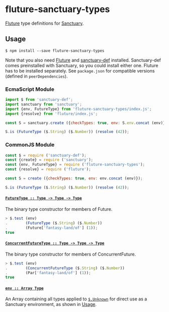 # fluture-sanctuary-types

[Fluture][] type definitions for [Sanctuary][].

## Usage

```console
$ npm install --save fluture-sanctuary-types
```

Note that you also need [Fluture][] and [sanctuary-def][] installed.
Sanctuary-def comes preinstalled with Sanctuary, so you could install
either one. Fluture has to be installed separately. See `package.json`
for compatible versions (defined in `peerDependencies`).

### EcmaScript Module

```js
import $ from 'sanctuary-def';
import sanctuary from 'sanctuary';
import {env, FutureType} from 'fluture-sanctuary-types/index.js';
import {resolve} from 'fluture/index.js';

const S = sanctuary.create ({checkTypes: true, env: S.env.concat (env)});

S.is (FutureType ($.String) ($.Number)) (resolve (42));
```

### CommonJS Module

```js
const $ = require ('sanctuary-def');
const {create} = require ('sanctuary');
const {env, FutureType} = require ('fluture-sanctuary-types');
const {resolve} = require ('fluture');

const S = create ({checkTypes: true, env: env.concat (env)});

S.is (FutureType ($.String) ($.Number)) (resolve (42));
```

#### <a name="FutureType" href="https://github.com/fluture-js/fluture-sanctuary-types/blob/v7.0.0/index.js#L56">`FutureType :: Type -⁠> Type -⁠> Type`</a>


The binary type constructor for members of Future.
```js
> $.test (env)
.        (FutureType ($.String) ($.Number))
.        (Future['fantasy-land/of'] (1));
true
```

#### <a name="ConcurrentFutureType" href="https://github.com/fluture-js/fluture-sanctuary-types/blob/v7.0.0/index.js#L74">`ConcurrentFutureType :: Type -⁠> Type -⁠> Type`</a>

The binary type constructor for members of ConcurrentFuture.

```js
> $.test (env)
.        (ConcurrentFutureType ($.String) ($.Number))
.        (Par['fantasy-land/of'] (1));
true
```

#### <a name="env" href="https://github.com/fluture-js/fluture-sanctuary-types/blob/v7.0.0/index.js#L92">`env :: Array Type`</a>

An Array containing all types applied to [`$.Unknown`][Unknown] for
direct use as a Sanctuary environment, as shown in [Usage](#usage).

[Fluture]:       https://github.com/fluture-js/Fluture
[Sanctuary]:     https://sanctuary.js.org/
[sanctuary-def]: https://github.com/sanctuary-js/sanctuary-def
[Unknown]:       https://github.com/sanctuary-js/sanctuary-def#Unknown
